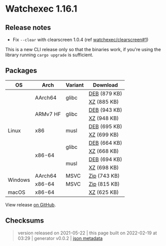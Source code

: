 # Watchexec 1.16.1

## Release notes

<ul>
<li>Fix <code>--clear</code> with clearscreen 1.0.4 (ref <a class="issue-link js-issue-link" data-error-text="Failed to load title" data-id="898745036" data-permission-text="Title is private" data-url="https://github.com/watchexec/clearscreen/issues/1" data-hovercard-type="issue" data-hovercard-url="/watchexec/clearscreen/issues/1/hovercard" href="https://github.com/watchexec/clearscreen/issues/1">watchexec/clearscreen#1</a>)</li>
</ul>
<p>This is a new CLI release only so that the binaries work, if you're using the library running <code>cargo upgrade</code> is sufficient.</p>

## Packages

<table class="downloads">
<thead>
<tr>
<th>OS</th>
<th>Arch</th>
<th>Variant</th>
<th>Download</th>

</tr>
</thead>
<tbody>
<tr>
						<td rowspan="10">Linux</td>
						
<td rowspan="2">AArch64</td>
            
						
<td rowspan="2">glibc</td>
            
<td><a class="download" href="https://github.com/watchexec/watchexec/releases/download/cli-v1.16.1/watchexec-1.16.1-aarch64-unknown-linux-gnu.deb">DEB</a> (879 KB)</td>
						
</tr>
					
<tr>
						
						
						
<td><a class="download" href="https://github.com/watchexec/watchexec/releases/download/cli-v1.16.1/watchexec-1.16.1-aarch64-unknown-linux-gnu.tar.xz">XZ</a> (885 KB)</td>
						
</tr>
					
<tr>
						
						
<td rowspan="2">ARMv7 HF</td>
            
						
<td rowspan="2">glibc</td>
            
<td><a class="download" href="https://github.com/watchexec/watchexec/releases/download/cli-v1.16.1/watchexec-1.16.1-armv7-unknown-linux-gnueabihf.deb">DEB</a> (943 KB)</td>
						
</tr>
					
<tr>
						
						
						
<td><a class="download" href="https://github.com/watchexec/watchexec/releases/download/cli-v1.16.1/watchexec-1.16.1-armv7-unknown-linux-gnueabihf.tar.xz">XZ</a> (948 KB)</td>
						
</tr>
					
<tr>
						
						
<td rowspan="2">x86</td>
            
						
<td rowspan="2">musl</td>
            
<td><a class="download" href="https://github.com/watchexec/watchexec/releases/download/cli-v1.16.1/watchexec-1.16.1-i686-unknown-linux-musl.deb">DEB</a> (695 KB)</td>
						
</tr>
					
<tr>
						
						
						
<td><a class="download" href="https://github.com/watchexec/watchexec/releases/download/cli-v1.16.1/watchexec-1.16.1-i686-unknown-linux-musl.tar.xz">XZ</a> (699 KB)</td>
						
</tr>
					
<tr>
						
						
<td rowspan="4">x86-64</td>
            
						
<td rowspan="2">glibc</td>
            
<td><a class="download" href="https://github.com/watchexec/watchexec/releases/download/cli-v1.16.1/watchexec-1.16.1-x86_64-unknown-linux-gnu.deb">DEB</a> (664 KB)</td>
						
</tr>
					
<tr>
						
						
						
<td><a class="download" href="https://github.com/watchexec/watchexec/releases/download/cli-v1.16.1/watchexec-1.16.1-x86_64-unknown-linux-gnu.tar.xz">XZ</a> (668 KB)</td>
						
</tr>
					
<tr>
						
						
						
<td rowspan="2">musl</td>
            
<td><a class="download" href="https://github.com/watchexec/watchexec/releases/download/cli-v1.16.1/watchexec-1.16.1-x86_64-unknown-linux-musl.deb">DEB</a> (694 KB)</td>
						
</tr>
					
<tr>
						
						
						
<td><a class="download" href="https://github.com/watchexec/watchexec/releases/download/cli-v1.16.1/watchexec-1.16.1-x86_64-unknown-linux-musl.tar.xz">XZ</a> (698 KB)</td>
						
</tr>
					
<tr>
						<td rowspan="2">Windows</td>
						
<td rowspan="1">AArch64</td>
            
						
<td rowspan="1">MSVC</td>
            
<td><a class="download" href="https://github.com/watchexec/watchexec/releases/download/cli-v1.16.1/watchexec-1.16.1-aarch64-pc-windows-msvc.zip">Zip</a> (743 KB)</td>
						
</tr>
					
<tr>
						
						
<td rowspan="1">x86-64</td>
            
						
<td rowspan="1">MSVC</td>
            
<td><a class="download" href="https://github.com/watchexec/watchexec/releases/download/cli-v1.16.1/watchexec-1.16.1-x86_64-pc-windows-msvc.zip">Zip</a> (815 KB)</td>
						
</tr>
					
<tr>
						<td rowspan="1">macOS</td>
						
<td rowspan="1">x86-64</td>
            
						
<td rowspan="1"></td>
            
<td><a class="download" href="https://github.com/watchexec/watchexec/releases/download/cli-v1.16.1/watchexec-1.16.1-x86_64-apple-darwin.tar.xz">XZ</a> (625 KB)</td>
						
</tr>
					</tbody>
</table>


View release [on GitHub](https://github.com/watchexec/watchexec/releases/cli-v1.16.1).

## Checksums





>	 version released on 2021-05-22
>	|
>	this page built on 2022-02-19 at 03:29
>	| generator v0.0.2
>	| [json metadata](meta.json)

